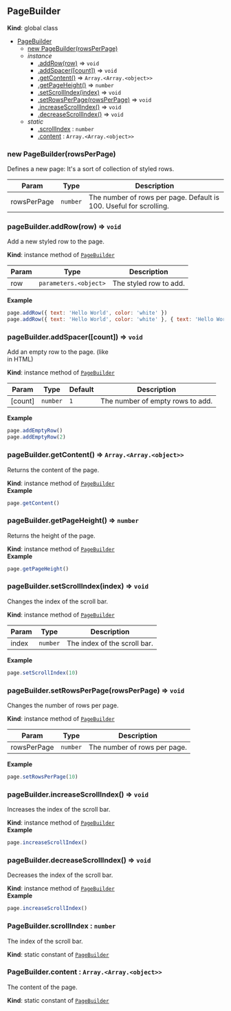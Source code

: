 <a name="PageBuilder"></a>

## PageBuilder
**Kind**: global class  

* [PageBuilder](#PageBuilder)
    * [new PageBuilder(rowsPerPage)](#new_PageBuilder_new)
    * _instance_
        * [.addRow(row)](#PageBuilder+addRow) ⇒ <code>void</code>
        * [.addSpacer([count])](#PageBuilder+addSpacer) ⇒ <code>void</code>
        * [.getContent()](#PageBuilder+getContent) ⇒ <code>Array.&lt;Array.&lt;object&gt;&gt;</code>
        * [.getPageHeight()](#PageBuilder+getPageHeight) ⇒ <code>number</code>
        * [.setScrollIndex(index)](#PageBuilder+setScrollIndex) ⇒ <code>void</code>
        * [.setRowsPerPage(rowsPerPage)](#PageBuilder+setRowsPerPage) ⇒ <code>void</code>
        * [.increaseScrollIndex()](#PageBuilder+increaseScrollIndex) ⇒ <code>void</code>
        * [.decreaseScrollIndex()](#PageBuilder+decreaseScrollIndex) ⇒ <code>void</code>
    * _static_
        * [.scrollIndex](#PageBuilder.scrollIndex) : <code>number</code>
        * [.content](#PageBuilder.content) : <code>Array.&lt;Array.&lt;object&gt;&gt;</code>

<a name="new_PageBuilder_new"></a>

### new PageBuilder(rowsPerPage)
Defines a new page:It's a sort of collection of styled rows.


| Param | Type | Description |
| --- | --- | --- |
| rowsPerPage | <code>number</code> | The number of rows per page. Default is 100. Useful for scrolling. |

<a name="PageBuilder+addRow"></a>

### pageBuilder.addRow(row) ⇒ <code>void</code>
Add a new styled row to the page.

**Kind**: instance method of [<code>PageBuilder</code>](#PageBuilder)  

| Param | Type | Description |
| --- | --- | --- |
| row | <code>parameters.&lt;object&gt;</code> | The styled row to add. |

**Example**  
```js
page.addRow({ text: 'Hello World', color: 'white' })page.addRow({ text: 'Hello World', color: 'white' }, { text: 'Hello World', color: 'white' })
```
<a name="PageBuilder+addSpacer"></a>

### pageBuilder.addSpacer([count]) ⇒ <code>void</code>
Add an empty row to the page. (like <br /> in HTML)

**Kind**: instance method of [<code>PageBuilder</code>](#PageBuilder)  

| Param | Type | Default | Description |
| --- | --- | --- | --- |
| [count] | <code>number</code> | <code>1</code> | The number of empty rows to add. |

**Example**  
```js
page.addEmptyRow()page.addEmptyRow(2)
```
<a name="PageBuilder+getContent"></a>

### pageBuilder.getContent() ⇒ <code>Array.&lt;Array.&lt;object&gt;&gt;</code>
Returns the content of the page.

**Kind**: instance method of [<code>PageBuilder</code>](#PageBuilder)  
**Example**  
```js
page.getContent()
```
<a name="PageBuilder+getPageHeight"></a>

### pageBuilder.getPageHeight() ⇒ <code>number</code>
Returns the height of the page.

**Kind**: instance method of [<code>PageBuilder</code>](#PageBuilder)  
**Example**  
```js
page.getPageHeight()
```
<a name="PageBuilder+setScrollIndex"></a>

### pageBuilder.setScrollIndex(index) ⇒ <code>void</code>
Changes the index of the scroll bar.

**Kind**: instance method of [<code>PageBuilder</code>](#PageBuilder)  

| Param | Type | Description |
| --- | --- | --- |
| index | <code>number</code> | The index of the scroll bar. |

**Example**  
```js
page.setScrollIndex(10)
```
<a name="PageBuilder+setRowsPerPage"></a>

### pageBuilder.setRowsPerPage(rowsPerPage) ⇒ <code>void</code>
Changes the number of rows per page.

**Kind**: instance method of [<code>PageBuilder</code>](#PageBuilder)  

| Param | Type | Description |
| --- | --- | --- |
| rowsPerPage | <code>number</code> | The number of rows per page. |

**Example**  
```js
page.setRowsPerPage(10)
```
<a name="PageBuilder+increaseScrollIndex"></a>

### pageBuilder.increaseScrollIndex() ⇒ <code>void</code>
Increases the index of the scroll bar.

**Kind**: instance method of [<code>PageBuilder</code>](#PageBuilder)  
**Example**  
```js
page.increaseScrollIndex()
```
<a name="PageBuilder+decreaseScrollIndex"></a>

### pageBuilder.decreaseScrollIndex() ⇒ <code>void</code>
Decreases the index of the scroll bar.

**Kind**: instance method of [<code>PageBuilder</code>](#PageBuilder)  
**Example**  
```js
page.increaseScrollIndex()
```
<a name="PageBuilder.scrollIndex"></a>

### PageBuilder.scrollIndex : <code>number</code>
The index of the scroll bar.

**Kind**: static constant of [<code>PageBuilder</code>](#PageBuilder)  
<a name="PageBuilder.content"></a>

### PageBuilder.content : <code>Array.&lt;Array.&lt;object&gt;&gt;</code>
The content of the page.

**Kind**: static constant of [<code>PageBuilder</code>](#PageBuilder)  
